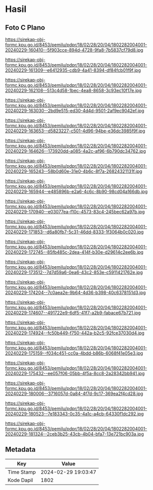 # Hasil

## Foto C Plano

https://sirekap-obj-formc.kpu.go.id/8453/pemilu/pdpr/18/02/28/20/04/1802282004001-20240229-160410--5f903cce-894d-4728-9fa8-7b5837cf79d8.jpg

https://sirekap-obj-formc.kpu.go.id/8453/pemilu/pdpr/18/02/28/20/04/1802282004001-20240229-161309--e6412935-cdb9-4a41-8394-df84fcb01f9f.jpg

https://sirekap-obj-formc.kpu.go.id/8453/pemilu/pdpr/18/02/28/20/04/1802282004001-20240229-162108--513c4d58-1bec-4ea8-8658-3c93ec10f17e.jpg

https://sirekap-obj-formc.kpu.go.id/8453/pemilu/pdpr/18/02/28/20/04/1802282004001-20240229-163030--2bd9e515-ed30-4d4d-9501-2af9ec9042ef.jpg

https://sirekap-obj-formc.kpu.go.id/8453/pemilu/pdpr/18/02/28/20/04/1802282004001-20240229-163653--d5823227-c501-4d96-94be-e36dc3985f9f.jpg

https://sirekap-obj-formc.kpu.go.id/8453/pemilu/pdpr/18/02/28/20/04/1802282004001-20240229-164626--173920dd-a085-4a2c-af96-6b790dc34762.jpg

https://sirekap-obj-formc.kpu.go.id/8453/pemilu/pdpr/18/02/28/20/04/1802282004001-20240229-165243--58b0d60e-31e0-4b6c-8f7a-26824321131f.jpg

https://sirekap-obj-formc.kpu.go.id/8453/pemilu/pdpr/18/02/28/20/04/1802282004001-20240229-165944--e485896b-e2a6-4c6c-8b90-98cd04a166db.jpg

https://sirekap-obj-formc.kpu.go.id/8453/pemilu/pdpr/18/02/28/20/04/1802282004001-20240229-170940--e03077ea-f10c-4573-83c4-245bec62a97b.jpg

https://sirekap-obj-formc.kpu.go.id/8453/pemilu/pdpr/18/02/28/20/04/1802282004001-20240229-171853--d6a80fb7-5c31-46dd-8333-1f3064b0c020.jpg

https://sirekap-obj-formc.kpu.go.id/8453/pemilu/pdpr/18/02/28/20/04/1802282004001-20240229-172745--85fb485c-2dea-414f-b30e-d29614c2ee6b.jpg

https://sirekap-obj-formc.kpu.go.id/8453/pemilu/pdpr/18/02/28/20/04/1802282004001-20240229-173512--7d7d59a6-0ea6-43c2-853e-c5911421762e.jpg

https://sirekap-obj-formc.kpu.go.id/8453/pemilu/pdpr/18/02/28/20/04/1802282004001-20240229-174204--7c0aea2e-9b64-4d36-b398-40c6378151d3.jpg

https://sirekap-obj-formc.kpu.go.id/8453/pemilu/pdpr/18/02/28/20/04/1802282004001-20240229-174607--491722e9-6df5-41f7-a2b9-fabace67b721.jpg

https://sirekap-obj-formc.kpu.go.id/8453/pemilu/pdpr/18/02/28/20/04/1802282004001-20240229-174924--fc50b449-f750-442a-b2c5-92fce37030d4.jpg

https://sirekap-obj-formc.kpu.go.id/8453/pemilu/pdpr/18/02/28/20/04/1802282004001-20240229-175159--f034c451-cc0a-4bdd-b86b-6068f41e05e3.jpg

https://sirekap-obj-formc.kpu.go.id/8453/pemilu/pdpr/18/02/28/20/04/1802282004001-20240229-175432--ee057f06-05bb-4f5a-8cc8-2a28342bb941.jpg

https://sirekap-obj-formc.kpu.go.id/8453/pemilu/pdpr/18/02/28/20/04/1802282004001-20240229-180006--3716057d-0a84-4f7d-9c17-369ea2f4cd28.jpg

https://sirekap-obj-formc.kpu.go.id/8453/pemilu/pdpr/18/02/28/20/04/1802282004001-20240229-180523--7e183343-0c35-4a1c-a4cb-64330f1dc292.jpg

https://sirekap-obj-formc.kpu.go.id/8453/pemilu/pdpr/18/02/28/20/04/1802282004001-20240229-181324--2ceb3b25-43cb-4b04-bfa7-13e721bc903a.jpg


## Metadata

| Key        | Value               |
| ---------- | ------------------- |
| Time Stamp | 2024-02-29 19:03:47 |
| Kode Dapil | 1802                |



